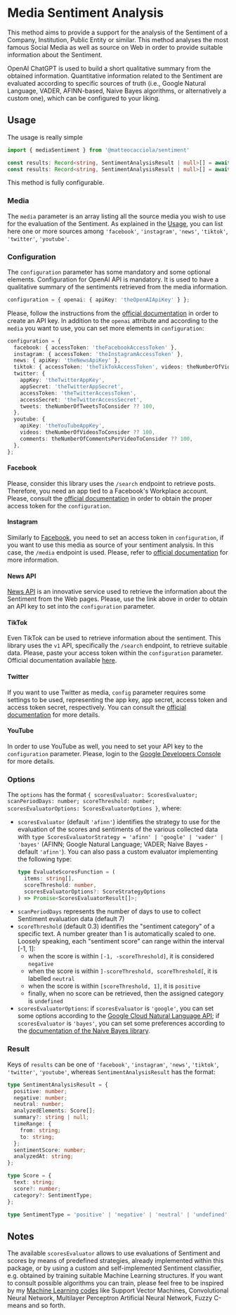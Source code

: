 # Media Sentiment Analysis

This method aims to provide a support for the analysis of the Sentiment of a Company, Institution, Public Entity
or similar. This method analyses the most famous Social Media as well as source on Web in order to provide suitable information
about the Sentiment.

OpenAI ChatGPT is used to build a short qualitative summary from the obtained information. Quantitative information
related to the Sentiment are evaluated according to specific sources of truth (i.e., Google Natural Language,
VADER, AFINN-based, Naive Bayes algorithms, or alternatively a custom one), which can be configured to your liking.

## Usage
The usage is really simple
```typescript
import { mediaSentiment } from '@matteocacciola/sentiment'

const results: Record<string, SentimentAnalysisResult | null>[] = await mediaSentiment('yourCompany', media, configuration);
const results: Record<string, SentimentAnalysisResult | null>[] = await mediaSentiment('yourCompany', media, configuration, options);
```
This method is fully configurable.

### Media
The `media` parameter is an array listing all the source media you wish to use for the evaluation of the
Sentiment. As explained in the [Usage](#usage), you can list here one or more sources among `'facebook'`, `'instagram'`,
`'news'`, `'tiktok'`, `'twitter'`, `'youtube'`.

### Configuration
The `configuration` parameter has some mandatory and some optional elements. Configuration for OpenAI API is mandatory.
It is used to have a qualitative summary of the sentiments retrieved from the media information.
```typescript
configuration = { openai: { apiKey: 'theOpenAIApiKey' } };
```
Please, follow the instructions from the [official documentation](https://platform.openai.com/account/api-keys)
in order to create an API key.
In addition to the `openai` attribute and according to the `media` you want to use, you can set more elements in `configuration`:
```typescript
configuration = {
  facebook: { accessToken: 'theFacebookAccessToken' },
  instagram: { accessToken: 'theInstagramAccessToken' },
  news: { apiKey: 'theNewsApiKey' },
  tiktok: { accessToken: 'theTikTokAccessToken', videos: theNumberOfVideosToConsider ?? 200 },
  twitter: {
    appKey: 'theTwitterAppKey',
    appSecret: 'theTwitterAppSecret',
    accessToken: 'theTwitterAccessToken',
    accessSecret: 'theTwitterAccessSecret',
    tweets: theNumberOfTweetsToConsider ?? 100,
  },
  youtube: {
    apiKey: 'theYouTubeAppKey',
    videos: theNumberOfVideosToConsider ?? 100,
    comments: theNumberOfCommentsPerVideoToConsider ?? 100,
  },
};
```

#### Facebook
Please, consider this library uses the `/search` endpoint to retrieve posts. Therefore, you need an app tied to a
Facebook's Workplace account. Please, consult the [official documentation](https://developers.facebook.com/docs/graph-api/)
in order to obtain the proper access token for the `configuration`.

#### Instagram
Similarly to [Facebook](#facebook), you need to set an access token in `configuration`, if you want to use this media as
source of your sentiment analysis. In this case, the `/media` endpoint is used. Please, refer to
[official documentation](https://developers.facebook.com/docs/instagram) for more information.

#### News API
[News API](https://newsapi.org/) is an innovative service used to retrieve the information about the Sentiment from the
Web pages. Please, use the link above in order to obtain an API key to set into the `configuration` parameter.

#### TikTok
Even TikTok can be used to retrieve information about the sentiment. This library uses the `v1` API, specifically the
`/search` endpoint, to retrieve suitable data. Please, paste your access token within the `configuration` parameter.
Official documentation available [here](https://developers.tiktok.com/doc/overview/).

#### Twitter
If you want to use Twitter as media, `config` parameter requires some settings to be used, representing the app key,
app secret, access token and access token secret, respectively. You can consult the
[official documentation](https://developer.twitter.com/en/docs/twitter-api) for more details.

#### YouTube
In order to use YouTube as well, you need to set your API key to the `configuration` parameter.
Please, login to the [Google Developers Console](https://console.cloud.google.com/apis/dashboard) for more details.

### Options
The `options` has the format `{ scoresEvaluator: ScoresEvaluator; scanPeriodDays: number; scoreThreshold: number; scoresEvaluatorOptions: ScoresEvaluatorOptions }`,
where:
- `scoresEvaluator` (default `'afinn'`) identifies the strategy to use for the evaluation of the scores and sentiments of the
  various collected data with `type ScoresEvaluatorStrategy = 'afinn' | 'google' | 'vader' | 'bayes'` (AFINN; Google Natural
  Language; VADER; Naive Bayes - default `'afinn'`). You can also pass a custom evaluator implementing the following type:
  ```typescript
  type EvaluateScoresFunction = (
    items: string[],
    scoreThreshold: number,
    scoresEvaluatorOptions?: ScoreStrategyOptions
  ) => Promise<ScoresEvaluatorResult[]>;
  ```
- `scanPeriodDays` represents the number of days to use to collect Sentiment evaluation data (default 7)
- `scoreThreshold` (default 0.3) identifies the "sentiment category" of a specific text. A number greater than 1 is
  automatically scaled to one. Loosely speaking, each "sentiment score" can range within the interval [-1, 1]:
  - when the score is within `[-1, -scoreThreshold]`, it is considered `negative`
  - when the score is within `]-scoreThreshold, scoreThreshold[`, it is labelled `neutral`
  - when the score is within `[scoreThreshold, 1]`, it is `positive`
  - finally, when no score can be retrieved, then the assigned category is `undefined`
- `scoresEvaluatorOptions`: if `scoresEvaluator` is `'google'`, you can set some options according to the [Google Cloud
  Natural Language API](https://cloud.google.com/natural-language/docs/reference/rest); if `scoresEvaluator` is `'bayes'`,
  you can set some preferences according to the [documentation of the Naive Bayes library](./libraries/naive-bayes.md#data).

### Result
Keys of `results` can be one of `'facebook'`, `'instagram'`, `'news'`, `'tiktok'`, `'twitter'`, `'youtube'`, whereas
`SentimentAnalysisResult` has the format:
```typescript
type SentimentAnalysisResult = {
  positive: number;
  negative: number;
  neutral: number;
  analyzedElements: Score[];
  summary?: string | null;
  timeRange: {
    from: string;
    to: string;
  };
  sentimentScore: number;
  analyzedAt: string;
};

type Score = {
  text: string;
  score?: number;
  category?: SentimentType;
};

type SentimentType = 'positive' | 'negative' | 'neutral' | 'undefined';
```

## Notes
The available `scoresEvaluator` allows to use evaluations of Sentiment and scores by means of predefined strategies, already
implemented within this package, or by using a custom and self-implemented Sentiment classifier, e.g. obtained by
training suitable Machine Learning structures.
If you want to consult possible algorithms you can train, please feel free to be inspired by my
[Machine Learning codes](https://github.com/matteocacciola/challenges/tree/master/machine-learning/src) like Support
Vector Machines, Convolutional Neural Network, Multilayer Perceptron Artificial Neural Network, Fuzzy C-means and so forth.
